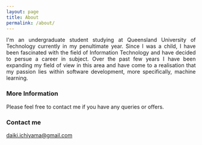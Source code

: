 ```yaml
---
layout: page
title: About
permalink: /about/
---
```



<div style="text-align: justify">
I'm an undergraduate student studying at Queensland University of Technology currently in my penultimate year.
Since I was a child, I have been fascinated with the field of Information Technology and have decided to persue a career in
subject. Over the past few years I have been expanding my field of view in this area and have come to a realisation that 
my passion lies within software development, more specifically, machine learning.
</div>



### More Information

Please feel free to contact me if you have any queries or offers.

### Contact me
[daiki.ichiyama@gmail.com](mailto:daiki.ichiyama@gmail.com)
